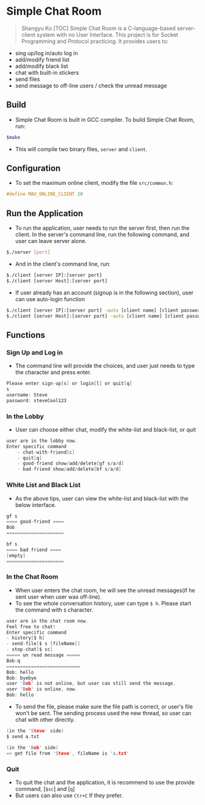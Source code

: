 # Simple Chat Room

> Shangyu Ko
[TOC]
Simple Chat Room is a C-language-based server-client system with no User Interface. This project is for Socket Programming and Protocol practicing. It provides users to:
- sing up/log in/auto log in
- add/modify friend list
- add/modify black list
- chat with built-in stickers
- send files
- send message to off-line users / check the unread message

## Build

- Simple Chat Room is built in GCC compiler. To build Simple Chat Room, run:

```bash
$make
```

- This will compile two binary files, `server` and `client`.

## Configuration

- To set the maximum online client, modify the file `src/common.h`:

```c
#define MAX_ONLINE_CLIENT 20
```

## Run the Application

- To run the application, user needs to run the server first, then run the client. In the server's command line, run the following command, and user can leave server alone.

```bash
$./server [port]
```

- And in the client's command line, run:

```bash
$./client [server IP]:[server port]
$./client [server Host]:[server port]
```

- If user already has an account (signup is in the following section), user can use auto-login function

```bash
$./client [server IP]:[server port] -auto [client name] [client password]
$./client [server Host]:[server port] -auto [client name] [client password]
```

## Functions

### Sign Up and Log in

- The command line will provide the choices, and user just needs to type the character and press enter.

```C
Please enter sign-up[s] or login[l] or quit[q]
s
username: Steve
password: steveCool123
```

### In the Lobby

- User can choose either chat, modify the white-list and black-list, or quit

```c
user are in the lobby now.
Enter specific command
    - chat-with-friend[c]
    - quit[q]
    - good-friend show/add/delete[gf s/a/d]
    - bad-friend show/add/delete[bf s/a/d]
```

### White List and Black List

- As the above tips, user can view the white-list and black-list with the below interface. 

```c
gf s
==== good-friend ====
Bob
=====================

bf s
==== bad-friend ====
[empty]
=====================
```

### In the Chat Room

- When user enters the chat room, he will see the unread messages(if he sent user when user was off-line).
- To see the whole conversation history, user can type `$ h`. Please start the command with `$` character.

```c
user are in the chat room now.
Feel free to chat!
Enter specific command
- history[$ h]
- send-file[$ s [fileName]]
- stop-chat[$ sc]
===== un read message =====
Bob:q
===========================
Bob: hello
Bob: byebye
user 'Bob' is not online, but user can still send the message.
user 'Bob' is online, now.
Bob: hello
```

- To send the file, please make sure the file path is correct, or user's file won't be sent. The sending process used the new thread, so user can chat with other directly.

```c
(in the 'Steve' side)
$ send a.txt

(in the 'Bob' side)
=> get file from 'Steve', fileName is 'a.txt'
```

### Quit

- To quit the chat and the application, it is recommend to use the provide command, [`$sc`] and [`q`]
- But users can also use `Ctr+C` If they prefer.

